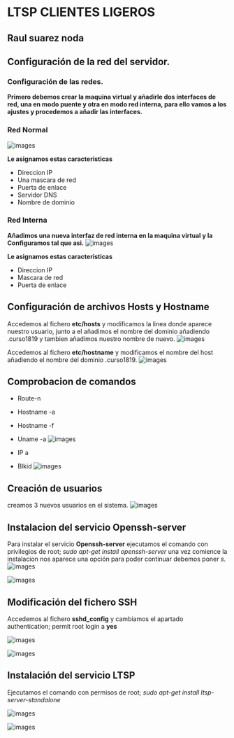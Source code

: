 # LTSP CLIENTES LIGEROS

## Raul suarez noda

## Configuración de la red del servidor.

### Configuración de las redes.
**Primero debemos crear la maquina virtual y añadirle dos interfaces de red, una en modo puente y otra en modo red interna, para ello vamos a los ajustes y procedemos a añadir las interfaces.**
### Red Normal
![images](images/1.PNG)

**Le asignamos estas caracteristicas**
* Direccion IP
* Una mascara de red
* Puerta de enlace
* Servidor DNS
* Nombre de dominio

### Red Interna

**Añadimos una nueva interfaz de red interna en la maquina virtual y la Configuramos tal que asi.**
![images](images/2.PNG)

**Le asignamos estas caracteristicas**
* Direccion IP
* Mascara de red
* Puerta de enlace

## Configuración de archivos Hosts y Hostname

Accedemos al fichero **etc/hosts** y modificamos la linea donde aparece nuestro usuario, junto a el añadimos el nombre del dominio añadiendo .curso1819 y tambien añadimos nuestro nombre de nuevo.
![images](images/3.PNG)

Accedemos al fichero **etc/hostname** y modificamos el nombre del host añadiendo el nombre del dominio .curso1819.
![images](images/4.PNG)

## Comprobacion de comandos
* Route-n
* Hostname -a
* Hostname -f
* Uname -a
![images](images/5.PNG)

* IP a
* Blkid
![images](images/6.PNG)

## Creación de usuarios

creamos 3 nuevos usuarios en el sistema.
![images](images/7.PNG)

## Instalacion del servicio Openssh-server

Para instalar el servicio **Openssh-server** ejecutamos el comando con privilegios de root; *sudo  apt-get install openssh-server*
una vez comience la instalacion nos aparece una opción para poder continuar debemos poner *s*.
![images](images/8.PNG)

![images](images/9.PNG)

## Modificación del fichero SSH
Accedemos al fichero **sshd_config** y cambiamos el apartado authentication; permit root login a **yes**

![images](images/10.PNG)

![images](images/11.PNG)


## Instalación del servicio LTSP
Ejecutamos el comando con permisos de root; *sudo apt-get install ltsp-server-standalone*

![images](images/12.PNG)

![images](images/13.PNG)
